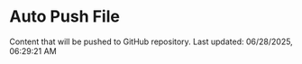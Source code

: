 # Auto Push File

Content that will be pushed to GitHub repository.
Last updated: 06/28/2025, 06:29:21 AM